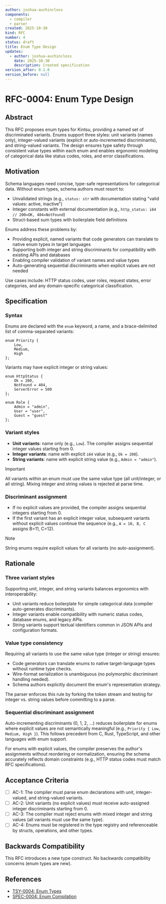 ```yaml
---
author: joshua-auchincloss
components:
  - compiler
  - parser
created: 2025-10-30
kind: RFC
number: 4
status: draft
title: Enum Type Design
updates:
  - author: joshua-auchincloss
    date: 2025-10-30
    description: Created specification
version_after: 0.1.0
version_before: null
---
```


# RFC-0004: Enum Type Design

## Abstract

This RFC proposes enum types for Kintsu, providing a named set of discriminated variants. Enums support three styles: unit variants (names only), integer-valued variants (explicit or auto-incremented discriminants), and string-valued variants. The design ensures type safety through consistent value types within each enum and enables ergonomic modeling of categorical data like status codes, roles, and error classifications.

## Motivation

Schema languages need concise, type-safe representations for categorical data. Without enum types, schema authors must resort to:

- Unvalidated strings (e.g., `status: str` with documentation stating "valid values: active, inactive")
- Integer constants with external documentation (e.g., `http_status: i64 // 200=OK, 404=NotFound`)
- Struct-based sum types with boilerplate field definitions

Enums address these problems by:

- Providing explicit, named variants that code generators can translate to native enum types in target languages
- Supporting both integer and string discriminants for compatibility with existing APIs and databases
- Enabling compiler validation of variant names and value types
- Auto-generating sequential discriminants when explicit values are not needed

Use cases include: HTTP status codes, user roles, request states, error categories, and any domain-specific categorical classification.

## Specification

### Syntax

Enums are declared with the `enum` keyword, a name, and a brace-delimited list of comma-separated variants:

```kintsu
enum Priority {
    Low,
    Medium,
    High
};
```

Variants may have explicit integer or string values:

```kintsu
enum HttpStatus {
    Ok = 200,
    NotFound = 404,
    ServerError = 500
};

enum Role {
    Admin = "admin",
    User = "user",
    Guest = "guest"
};
```

### Variant styles

- **Unit variants**: name only (e.g., `Low`). The compiler assigns sequential integer values starting from 0.
- **Integer variants**: name with explicit `i64` value (e.g., `Ok = 200`).
- **String variants**: name with explicit string value (e.g., `Admin = "admin"`).

> [!IMPORTANT]
> All variants within an enum must use the same value type (all unit/integer, or all string). Mixing integer and string values is rejected at parse time.

### Discriminant assignment

- If no explicit values are provided, the compiler assigns sequential integers starting from 0.
- If the first variant has an explicit integer value, subsequent variants without explicit values continue the sequence (e.g., `A = 10, B, C` assigns B=11, C=12).

> [!NOTE]
> String enums require explicit values for all variants (no auto-assignment).

## Rationale

### Three variant styles

Supporting unit, integer, and string variants balances ergonomics with interoperability:

- Unit variants reduce boilerplate for simple categorical data (compiler auto-generates discriminants).
- Integer variants enable compatibility with numeric status codes, database enums, and legacy APIs.
- String variants support textual identifiers common in JSON APIs and configuration formats.

### Value type consistency

Requiring all variants to use the same value type (integer or string) ensures:

- Code generators can translate enums to native target-language types without runtime type checks.
- Wire-format serialization is unambiguous (no polymorphic discriminant handling needed).
- Schema authors explicitly document the enum's representation strategy.

The parser enforces this rule by forking the token stream and testing for integer vs. string values before committing to a parse.

### Sequential discriminant assignment

Auto-incrementing discriminants (0, 1, 2, ...) reduces boilerplate for enums where explicit values are not semantically meaningful (e.g., `Priority { Low, Medium, High }`). This follows precedent from C, Rust, TypeScript, and other languages with enum support.

For enums with explicit values, the compiler preserves the author's assignments without reordering or normalization, ensuring the schema accurately reflects domain constraints (e.g., HTTP status codes must match RFC specifications).

## Acceptance Criteria

- [ ] AC-1: The compiler must parse enum declarations with unit, integer-valued, and string-valued variants.
- [ ] AC-2: Unit variants (no explicit values) must receive auto-assigned integer discriminants starting from 0.
- [ ] AC-3: The compiler must reject enums with mixed integer and string values (all variants must use the same type).
- [ ] AC-4: Enums must be registered in the type registry and referenceable by structs, operations, and other types.

## Backwards Compatibility

This RFC introduces a new type construct. No backwards compatibility concerns (enum types are new).

## References

- [TSY-0004: Enum Types](/tsy/tsy-0004)
- [SPEC-0004: Enum Compilation](/spec/spec-0004)
